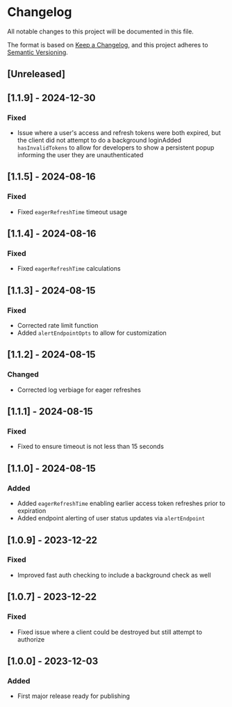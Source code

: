 # Changelog

All notable changes to this project will be documented in this file.

The format is based on [Keep a Changelog](https://keepachangelog.com/en/1.0.0/),
and this project adheres to [Semantic Versioning](https://semver.org/spec/v2.0.0.html).

## [Unreleased]

## [1.1.9] - 2024-12-30

### Fixed

- Issue where a user's access and refresh tokens were both expired, but the client did not attempt to do a background loginAdded `hasInvalidTokens` to allow for developers to show a persistent popup informing the user they are unauthenticated

## [1.1.5] - 2024-08-16

### Fixed

- Fixed `eagerRefreshTime` timeout usage

## [1.1.4] - 2024-08-16

### Fixed

- Fixed `eagerRefreshTime` calculations

## [1.1.3] - 2024-08-15

### Fixed

- Corrected rate limit function
- Added `alertEndpointOpts` to allow for customization

## [1.1.2] - 2024-08-15

### Changed

- Corrected log verbiage for eager refreshes

## [1.1.1] - 2024-08-15

### Fixed

- Fixed to ensure timeout is not less than 15 seconds

## [1.1.0] - 2024-08-15

### Added

- Added `eagerRefreshTime` enabling earlier access token refreshes prior to expiration
- Added endpoint alerting of user status updates via `alertEndpoint`

## [1.0.9] - 2023-12-22

### Fixed

- Improved fast auth checking to include a background check as well

## [1.0.7] - 2023-12-22

### Fixed

- Fixed issue where a client could be destroyed but still attempt to authorize

## [1.0.0] - 2023-12-03

### Added

- First major release ready for publishing
